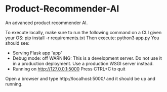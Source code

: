 # Product-Recommender-AI

An advanced product recommender AI. 

To execute locally, make sure to run the following command on a CLI given your OS:
pip install -r requirements.txt 
Then execute: 
python3 app.py 
You should see:
* Serving Flask app 'app'
* Debug mode: off
WARNING: This is a development server. Do not use it in a production deployment. Use a production WSGI server instead.
* Running on http://127.0.0.1:5000
Press CTRL+C to quit

Open a browser and type http://localhost:5000/ and it should be up and running.


